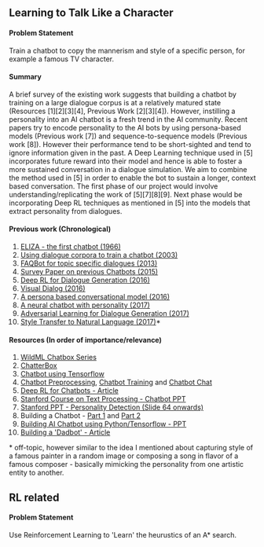 ## Learning to Talk Like a Character

#### Problem Statement
Train a chatbot to copy the mannerism and style of a specific person, for example a famous TV character.

#### Summary
A brief survey of the existing work suggests that building a chatbot by training on a large dialogue corpus is at a relatively matured state (Resources [1][2][3][4], Previous Work [2][3][4]). However, instilling a personality into an AI chatbot is a fresh trend in the AI community. Recent papers try to encode personality to the AI bots by using persona-based models (Previous work [7]) and sequence-to-sequence models (Previous work [8]). However their performance tend to be short-sighted and tend to ignore information given in the past. A Deep Learning technique used in [5] incorporates future reward into their model and hence is able to foster a more sustained conversation in a dialogue simulation. We aim to combine the method used in [5] in order to enable the bot to sustain a longer, context based conversation. The first phase of our project would involve understanding/replicating the work of [5][7][8][9]. Next phase would be incorporating Deep RL techniques as mentioned in [5] into the models that extract personality from dialogues.

#### Previous work (Chronological)
1. [ELIZA - the first chatbot (1966)](http://web.stanford.edu/class/cs124/p36-weizenabaum.pdf)
2. [Using dialogue corpora to train a chatbot (2003)](https://www.researchgate.net/publication/267575064_Using_dialogue_corpora_to_train_a_chatbot)
3. [FAQBot for topic specific dialogues (2013)](http://ieeexplore.ieee.org/stamp/stamp.jsp?arnumber=6572650)
4. [Survey Paper on previous Chatbots (2015)](https://pdfs.semanticscholar.org/cb4a/4f326c925009c6f575d1874dea056c731b63.pdf)
5. [Deep RL for Dialogue Generation (2016)](https://arxiv.org/pdf/1606.01541.pdf)
6. [Visual Dialog (2016)](https://arxiv.org/pdf/1611.08669.pdf)
7. [A persona based conversational model (2016)](https://arxiv.org/pdf/1603.06155.pdf)
8. [A neural chatbot with personality (2017)](http://web.stanford.edu/class/cs224n/reports/2761115.pdf)
9. [Adversarial Learning for Dialogue Generation (2017)](https://arxiv.org/pdf/1701.06547.pdf)
10. [Style Transfer to Natural Language (2017)](http://web.stanford.edu/class/cs224s/reports/Thaminda_Edirisooriya.pdf)*


#### Resources (In order of importance/relevance)
1. [WildML Chatbox Series](http://www.wildml.com/2016/04/deep-learning-for-chatbots-part-1-introduction/)
2. [ChatterBox](https://github.com/gunthercox/ChatterBot)
3. [Chatbot using Tensorflow](https://github.com/llSourcell/tensorflow_chatbot)
4. [Chatbot Preprocessing](https://github.com/shreyans29/thesemicolon/blob/master/chatbotPreprocessing.py), [Chatbot Training](https://github.com/shreyans29/thesemicolon/blob/master/chatbotlstmtrain.py) and [Chatbot Chat](https://github.com/shreyans29/thesemicolon/blob/master/chat.py)
5. [Deep RL for Chatbots - Article](https://venturebeat.com/2017/09/25/microsoft-dynamics-365-customers-get-service-chatbots-as-part-of-ai-push/)
6. [Stanford Course on Text Processing - Chatbot PPT](https://web.stanford.edu/class/cs124/lec/chatbot17.pdf) 
7. [Stanford PPT - Personality Detection (Slide 64 onwards)](http://web.stanford.edu/class/cs124/lec/emo2016.pdf)
8. Building a Chatbot - [Part 1](http://lauragelston.ghost.io/speakeasy-pt1/) and [Part 2](http://lauragelston.ghost.io/speakeasy-pt2/)
9. [Building AI Chatbot using Python/Tensorflow - PPT](https://speakerdeck.com/inureyes/building-ai-chat-bot-using-python-3-and-tensorflow)
10. [Building a 'Dadbot' - Article](http://www.npr.org/2017/07/23/538825555/creating-a-dadbot-to-talk-with-a-dead-father)


\* off-topic, however similar to the idea I mentioned about capturing style of a famous painter in a random image or composing a song in flavor of a famous composer - basically mimicking the personality from one artistic entity to another.

## RL related

#### Problem Statement
Use Reinforcement Learning to 'Learn' the heurustics of an A* search. 